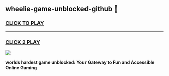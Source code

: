 
## wheelie-game-unblocked-github 👋
<h3>
<a href="https://premium.freeplayer.one?title=wheelie-game-unblocked-github&ref=14F">CLICK TO PLAY</a></h3>
<hr>

<h3>
<a href="https://premium.freeplayer.one?title=wheelie-game-unblocked-github&ref=14F">CLICK 2 PLAY</a>
  
</h3>

<a href="https://premium.freeplayer.one?title=wheelie-game-unblocked-github&ref=12F/"><img src="https://clearcache.store/games.png"></a>


**worlds hardest game unblocked: Your Gateway to Fun and Accessible Online Gaming**
